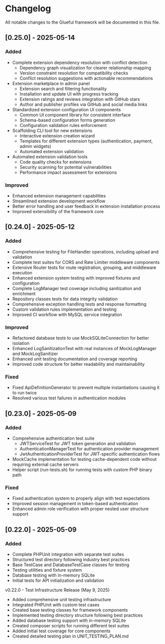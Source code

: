 # Changelog

All notable changes to the Glueful framework will be documented in this file.

## [0.25.0] - 2025-05-14

### Added
- Complete extension dependency resolution with conflict detection
  - Dependency graph visualization for clearer relationship mapping
  - Version constraint resolution for compatibility checks
  - Conflict resolution suggestions with actionable recommendations
- Extension marketplace in admin panel
  - Extension search and filtering functionality
  - Installation and update UI with progress tracking
  - Extension ratings and reviews integration with GitHub stars
  - Author and publisher profiles via GitHub and social media links
- Standardized extension configuration UI components
  - Common UI component library for consistent interface
  - Schema-based configuration forms generation
  - Configuration validation rules enforcement
- Scaffolding CLI tool for new extensions
  - Interactive extension creation wizard
  - Templates for different extension types (authentication, payment, admin widgets)
  - Automated extension validation
- Automated extension validation tools
  - Code quality checks for extensions
  - Security scanning for potential vulnerabilities
  - Performance impact assessment for extensions

### Improved
- Enhanced extension management capabilities
- Streamlined extension development workflow
- Better error handling and user feedback in extension installation process
- Improved extensibility of the framework core

## [0.24.0] - 2025-05-12

### Added
- Comprehensive testing for FileHandler operations, including upload and validation
- Complete test suites for CORS and Rate Limiter middleware components
- Extensive Router tests for route registration, grouping, and middleware execution
- Enhanced extension system testing with improved fixtures and configuration
- Complete LogManager test coverage including sanitization and enrichment
- Repository classes tests for data integrity validation
- Comprehensive exception handling tests and response formatting
- Custom validation rules implementation and testing
- Improved CI workflow with MySQL service integration

### Improved
- Refactored database tests to use MockSQLiteConnection for better isolation
- Enhanced LogSanitizationTest with real instances of MockLogManager and MockLogSanitizer
- Enhanced unit testing documentation and coverage reporting
- Improved code structure for better readability and maintainability

### Fixed
- Fixed ApiDefinitionGenerator to prevent multiple instantiations causing it to run twice
- Resolved various test failures in authentication modules

## [0.23.0] - 2025-05-09

### Added
- Comprehensive authentication test suite
  - JWTServiceTest for JWT token generation and validation
  - AuthenticationManagerTest for authentication provider management
  - JwtAuthenticationProviderTest for JWT-specific authentication flows
- MockCache implementation for testing cache-dependent code without requiring external cache servers
- Helper script (run-tests.sh) for running tests with custom PHP binary path

### Fixed
- Fixed authentication system to properly align with test expectations
- Improved session management in token-based authentication
- Enhanced admin role verification with proper nested user structure support

## [0.22.0] - 2025-05-09

### Added
- Complete PHPUnit integration with separate test suites
- Structured test directory following industry best practices
- Base TestCase and DatabaseTestCase classes for testing
- Testing utilities and fixture system
- Database testing with in-memory SQLite
- Initial tests for API initialization and validation

v0.22.0 - Test Infrastructure Release (May 9, 2025)
- Added comprehensive unit testing infrastructure
- Integrated PHPUnit with custom test cases
- Created base testing classes for framework components
- Implemented testing directory structure following best practices
- Added database testing support with in-memory SQLite
- Created composer scripts for running different test suites
- Added initial test coverage for core components
- Created detailed testing plan in UNIT_TESTING_PLAN.md
